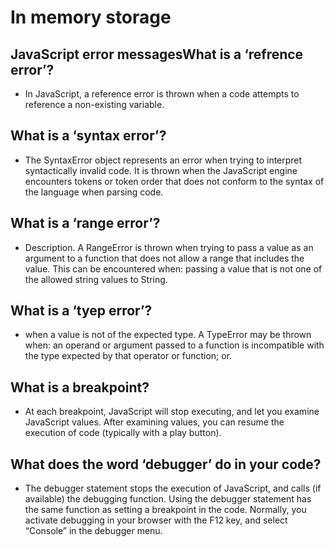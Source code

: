 # In memory storage

## JavaScript error messagesWhat is a ‘refrence error’?

* In JavaScript, a reference error is thrown when a code attempts to reference a non-existing variable.

## What is a ‘syntax error’?

* The SyntaxError object represents an error when trying to interpret syntactically invalid code. It is thrown when the JavaScript engine encounters tokens or token order that does not conform to the syntax of the language when parsing code.

## What is a ‘range error’?

* Description. A RangeError is thrown when trying to pass a value as an argument to a function that does not allow a range that includes the value. This can be encountered when: passing a value that is not one of the allowed string values to String.

## What is a ‘tyep error’?

* when a value is not of the expected type. A TypeError may be thrown when: an operand or argument passed to a function is incompatible with the type expected by that operator or function; or.

## What is a breakpoint?

* At each breakpoint, JavaScript will stop executing, and let you examine JavaScript values. After examining values, you can resume the execution of code (typically with a play button).

## What does the word ‘debugger’ do in your code?

* The debugger statement stops the execution of JavaScript, and calls (if available) the debugging function. Using the debugger statement has the same function as setting a breakpoint in the code. Normally, you activate debugging in your browser with the F12 key, and select “Console” in the debugger menu.